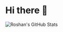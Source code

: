 # Hi there 👋

![Roshan's GitHub Stats](https://github-readme-stats.vercel.app/api?username=RoshanAdi&show_icons=true&title_color=ffffff&text_color=ffffff&bg_color=0366d6&icon_color=ffff00)


